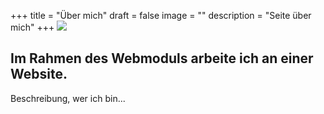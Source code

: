 +++
title = "Über mich"
draft = false
image = ""
description = "Seite über mich"
+++
![](/img/default-author.png)

## Im Rahmen des Webmoduls arbeite ich an einer Website.



Beschreibung, wer ich bin...